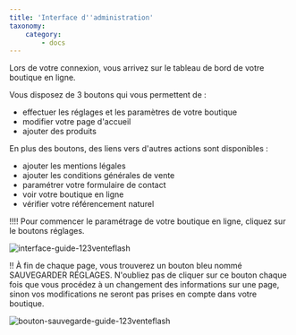 ```yaml
---
title: 'Interface d''administration'
taxonomy:
    category:
        - docs
---
```


Lors de votre connexion, vous arrivez sur le tableau de bord de votre boutique en ligne. 

Vous disposez de 3 boutons qui vous permettent de : 
- effectuer les réglages et les paramètres de votre boutique
- modifier votre page d'accueil
- ajouter des produits

En plus des boutons, des liens vers d'autres actions sont disponibles : 
- ajouter les mentions légales
- ajouter les conditions générales de vente
- paramétrer votre formulaire de contact
- voir votre boutique en ligne
- vérifier votre référencement naturel

!!!! Pour commencer le paramétrage de votre boutique en ligne, cliquez sur le boutons réglages. 

![interface-guide-123venteflash](media/15961817825641/interface-guide-123venteflash.png)

!! À fin de chaque page, vous trouverez un bouton bleu nommé SAUVEGARDER RÉGLAGES. N'oubliez pas de cliquer sur ce bouton chaque fois que vous procédez à un changement des informations sur une page, sinon vos modifications ne seront pas prises en compte dans votre boutique. 

![bouton-sauvegarde-guide-123venteflash](media/15961817825641/bouton-sauvegarde-guide-123venteflash.png)